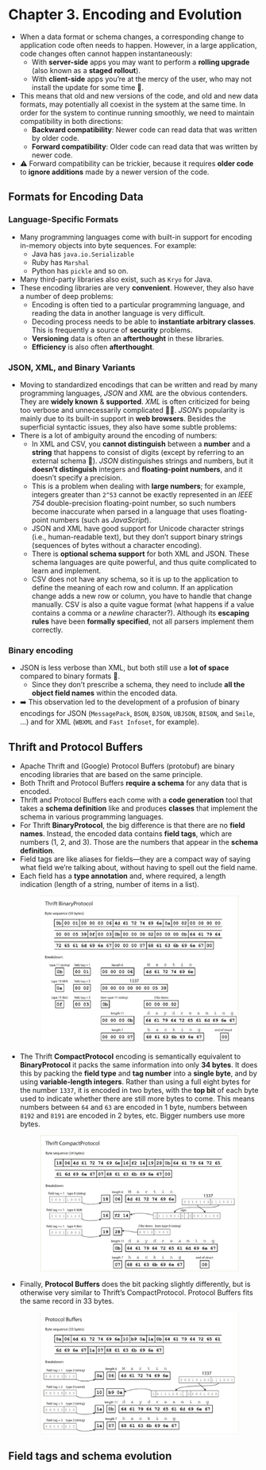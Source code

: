 # Chapter 3. Encoding and Evolution

- When a data format or schema changes, a corresponding change to application code often needs to happen. However, in a large application, code changes often cannot happen instantaneously:
  - With **server-side** apps you may want to perform a **rolling upgrade** (also known as a **staged rollout**).
  - With **client-side** apps you’re at the mercy of the user, who may not install the update for some time 🤷.
- This means that old and new versions of the code, and old and new data formats, may potentially all coexist in the system at the same time. In order for the system to continue running smoothly, we need to maintain compatibility in both directions:
    - **Backward compatibility**: Newer code can read data that was written by older code.
    - **Forward compatibility**: Older code can read data that was written by newer code.
- ⚠️ Forward compatibility can be trickier, because it requires **older code** to **ignore additions** made by a newer version of the code.

## Formats for Encoding Data

### Language-Specific Formats

- Many programming languages come with built-in support for encoding in-memory objects into byte sequences. For example:
  -  Java has `java.io.Serializable`
  -  Ruby has `Marshal`
  -  Python has `pickle` and so on.
- Many third-party libraries also exist, such as `Kryo` for Java.
- These encoding libraries are very **convenient**. However, they also have a number of deep problems:
  - Encoding is often tied to a particular programming language, and reading the data in another language is very difficult.
  - Decoding process needs to be able to **instantiate arbitrary classes**. This is frequently a source of **security** problems.
  - **Versioning** data is often an **afterthought** in these libraries.
  - **Efficiency** is also often **afterthought**.

### JSON, XML, and Binary Variants

- Moving to standardized encodings that can be written and read by many programming languages, *JSON* and *XML* are the obvious contenders. They are **widely known** & **supported**. *XML* is often criticized for being too verbose and unnecessarily complicated 🤷‍♂️. *JSON*’s popularity is mainly due to its built-in support in **web browsers**.
Besides the superficial syntactic
issues, they also have some subtle problems:
- There is a lot of ambiguity around the encoding of numbers:
  - In XML and CSV, you **cannot distinguish** between a **number** and a **string** that happens to consist of digits (except by referring to an external schema 🫤). *JSON* distinguishes strings and numbers, but it **doesn’t distinguish** integers and **floating-point numbers**, and it doesn’t specify a precision.
  - This is a problem when dealing with **large numbers**; for example, integers greater than `2^53` cannot be exactly represented in an *IEEE 754* double-precision floating-point number, so such numbers become inaccurate when parsed in a language that uses floating-point numbers (such as *JavaScript*).
  - JSON and XML have good support for Unicode character strings (i.e., human-readable text), but they don’t support binary strings (sequences of bytes without a character encoding).
  - There is **optional schema support** for both XML and JSON. These schema languages are quite powerful, and thus quite complicated to learn and implement.
  - CSV does not have any schema, so it is up to the application to define the meaning of each row and column. If an application change adds a new row or column, you have to handle that change manually. CSV is also a quite vague format (what happens if a value contains a comma or a *newline* character?). Although its **escaping rules** have been **formally specified**, not all parsers implement them correctly.

### Binary encoding

- JSON is less verbose than XML, but both still use a **lot of space** compared to binary formats 💯.
  - Since they don’t prescribe a schema, they need to include **all the object field names** within the encoded data.
- ➡️ This observation led to the development of a profusion of binary encodings for JSON (`MessagePack`, `BSON`, `BJSON`, `UBJSON`, `BISON`, and `Smile`, ...) and for XML (`WBXML` and `Fast Infoset`, for example).

## Thrift and Protocol Buffers

- Apache Thrift and (Google) Protocol Buffers (protobuf) are binary encoding libraries that are based on the same principle.
- Both Thrift and Protocol Buffers **require a schema** for any data that is encoded.
- Thrift and Protocol Buffers each come with a **code generation** tool that takes a **schema definition** like and produces **classes** that implement the schema in various programming languages.
- For Thrift **BinaryProtocol**, the big difference is that there are no **field names**. Instead, the encoded data contains **field tags**, which are numbers (1, 2, and 3). Those are the numbers that appear in the **schema definition**.
- Field tags are like aliases for fields—they are a compact way of saying what field we’re talking about, without having to spell out the field name.
- Each field has a **type annotation** and, where required, a length indication (length of a string, number of items in a list). <p align="center"><img src="assets/thrift-binary-protocol.png" width="400px" height="auto"></p>
- The Thrift **CompactProtocol** encoding is semantically equivalent to **BinaryProtocol** it packs the same information into only **34 bytes**. It does this by packing the **field type** and **tag number** into a **single byte**, and by using **variable-length integers**. Rather than using a full eight bytes for the number `1337`, it is encoded in two bytes, with the **top bit** of each byte used to indicate whether there are still more bytes to come. This means numbers between `64` and `63` are encoded in
1 byte, numbers between `8192` and `8191` are encoded in 2 bytes, etc. Bigger numbers use more bytes. <p align="center"><img src="assets/thrift-compact-protocol.png" width="400px" height="auto"></p>
- Finally, **Protocol Buffers** does the bit packing slightly differently, but is otherwise very similar to Thrift’s CompactProtocol. Protocol Buffers fits the same record in 33 bytes. <p align="center"><img src="assets/protocol-buffers.png" width="400px" height="auto"></p>

## Field tags and schema evolution